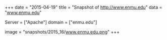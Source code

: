 
+++
date = "2015-04-19"
title = "Snapshot of http://www.enmu.edu"
data = "www.enmu.edu"

Server = ["Apache"]
domain = ["enmu.edu"]

  image = "snapshots/2015_16/www.enmu.edu.png"
+++
#
